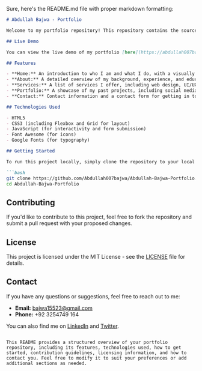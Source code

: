 Sure, here's the README.md file with proper markdown formatting:

```markdown
# Abdullah Bajwa - Portfolio

Welcome to my portfolio repository! This repository contains the source code for my personal portfolio website, where I showcase my skills, projects, and experience in UI/UX design, web development, and chatbot development.

## Live Demo

You can view the live demo of my portfolio [here](https://abdullah007bajwa.github.io/Abdullah-Bajwa-Portfolio/).

## Features

- **Home:** An introduction to who I am and what I do, with a visually engaging header and a brief description of my skills and expertise.
- **About:** A detailed overview of my background, experience, and education, along with tabs for exploring my skills, experience, and education in more detail.
- **Services:** A list of services I offer, including web design, UI/UX design, and chatbot development, each with a brief description.
- **Portfolio:** A showcase of my past projects, including social media apps, music apps, and chatbot apps, with images and descriptions highlighting each project's features.
- **Contact:** Contact information and a contact form for getting in touch with me, along with links to my social media profiles and a downloadable CV.

## Technologies Used

- HTML5
- CSS3 (including Flexbox and Grid for layout)
- JavaScript (for interactivity and form submission)
- Font Awesome (for icons)
- Google Fonts (for typography)

## Getting Started

To run this project locally, simply clone the repository to your local machine and open the `index.html` file in your web browser.

```bash
git clone https://github.com/Abdullah007bajwa/Abdullah-Bajwa-Portfolio.git
cd Abdullah-Bajwa-Portfolio
```

## Contributing

If you'd like to contribute to this project, feel free to fork the repository and submit a pull request with your proposed changes.

## License

This project is licensed under the MIT License - see the [LICENSE](LICENSE) file for details.

## Contact

If you have any questions or suggestions, feel free to reach out to me:

- **Email:** [bajwa15523@gmail.com](mailto:bajwa15523@gmail.com)
- **Phone:** +92 3254749 164

You can also find me on [LinkedIn](https://www.linkedin.com/in/abdullah-bajwa-6a27ab1a1/) and [Twitter](https://twitter.com/MAbdullahBajwa).
```

This README provides a structured overview of your portfolio repository, including its features, technologies used, how to get started, contribution guidelines, licensing information, and how to contact you. Feel free to modify it to suit your preferences or add additional sections as needed.